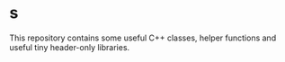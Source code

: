 # s
This repository contains some useful C++ classes, helper functions and useful tiny header-only libraries.
